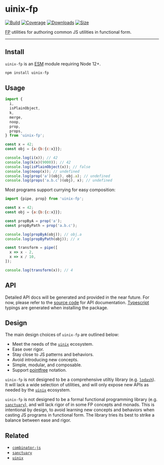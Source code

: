 # uinix-fp

[![Build][build-badge]][build]
[![Coverage][coverage-badge]][coverage]
[![Downloads][downloads-badge]][downloads]
[![Size][bundle-size-badge]][bundle-size]

[FP][] utilities for authoring common JS utilities in functional form.

---

## Install

`uinix-fp` is an [ESM][] module requiring Node 12+.

```sh
npm install uinix-fp
```

## Usage

```js
import {
  i,
  isPlainObject,
  k,
  merge,
  noop,
  prop,
  props,
} from 'uinix-fp';

const x = 42;
const obj = {a:{b:{c:x}}};

console.log(i(x)); // 42
console.log(k(x)(9000)); // 42
console.log(isPlainObject(x)); // false
console.log(noop(x)); // undefined
console.log(prop('a')(obj), obj.a); // undefined
console.log(props('a.b.c')(obj), x); // undefined
```

Most programs support currying for easy composition:

```js
import {pipe, prop} from 'uinix-fp';

const x = 42;
const obj = {a:{b:{c:x}}};

const propByA = prop('a');
const propByPath = prop('a.b.c');

console.log(propByA(obj)); // obj.a
console.log(propByPath(obj)); // x

const transform = pipe([
  x => x - 2,
  x => x / 10,
]);

console.log(transform(x)); // 4
```

## API

Detailed API docs will be generated and provided in the near future.  For now, please refer to the [source code](./index.js) for API documentation.  [Typescript][typescript] typings are generated when installing the package.

## Design

The main design choices of `uinix-fp` are outlined below:
- Meet the needs of the [`uinix`][uinix] ecosystem.
- Ease over rigor.
- Stay close to JS patterns and behaviors.
- Avoid introducing new concepts.
- Simple, modular, and composable.
- Support [pointfree][] notation.

`uinix-fp` is not designed to be a comprehensive utiltiy library (e.g. [`lodash`][lodash]).  It will lack a wide selection of utilities, and will only expose new APIs as needed by the [`uinix`][uinix] ecosystem.

`uinix-fp` is not designed to be a formal functional programming library (e.g. [`sanctuary`][sanctuary]), and will lack rigor of in some FP concepts and monads.  This is intentional by design, to avoid learning new concepts and behaviors when casting JS programs in functional form.  The library tries its best to strike a balance between ease and rigor.


## Related

- [`combinator-js`][combinator-js]
- [`sanctuary`][sanctuary]
- [`uinix`][uinix]

<!-- badges -->
[build-badge]: https://github.com/uinix-js/uinix-fp/workflows/main/badge.svg
[build]: https://github.com/uinix-js/uinix-fp/actions
[coverage-badge]: https://img.shields.io/codecov/c/github/uinix-js/uinix-fp.svg
[coverage]: https://codecov.io/github/uinix-js/uinix-fp
[downloads-badge]: https://img.shields.io/npm/dm/uinix-fp.svg
[downloads]: https://www.npmjs.com/package/uinix-fp
[bundle-size-badge]: https://img.shields.io/bundlephobia/minzip/uinix-fp.svg
[bundle-size]: https://bundlephobia.com/result?p=uinix-fp

<!-- defs -->
[combinator-js]: https://github.com/benji6/combinators-js
[esm]: https://nodejs.org/api/esm.html
[fp]: https://en.wikipedia.org/wiki/Functional_programming
[lodash]: https://github.com/lodash/lodash
[pointfree]: https://en.wikipedia.org/wiki/Tacit_programming
[sanctuary]: https://github.com/sanctuary-js/sanctuary
[typescript]: https://github.com/microsoft/TypeScript
[uinix]: https://github.com/uinix-js

